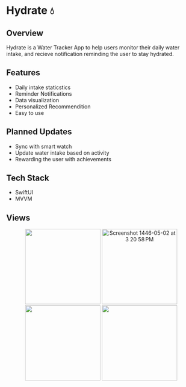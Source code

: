 # Hydrate 💧


## Overview
Hydrate is a Water Tracker App to help users monitor their daily water intake, and recieve notification reminding the user to stay hydrated.

## Features
- Daily intake staticstics
- Reminder Notifications
- Data visualization
- Personalized Recommendition
- Easy to use

## Planned Updates
- Sync with smart watch
- Update water intake based on activity
- Rewarding the user with achievements

## Tech Stack 
- SwiftUI
- MVVM 

## Views
  <p align = "center">

<img src =  "https://github.com/user-attachments/assets/cac2befb-b746-4e5b-809e-5b20d1c2ebe0" width ="200"/>
<img width="200" alt="Screenshot 1446-05-02 at 3 20 58 PM" src="https://github.com/user-attachments/assets/40b5884b-cff9-4163-86b2-328545d9e205">
<img src = "https://github.com/user-attachments/assets/a8d07d9c-d493-4c65-9f3c-ed9aba733c37" width ="200"/>
<img src = "https://github.com/user-attachments/assets/a031eef2-fb58-43ad-8aff-c7d910b30af4" width ="200"/>
</p>
